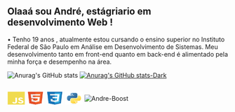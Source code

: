 ## Olaaá sou André, estágriario em desenvolvimento Web !

  •  Tenho 19 anos , atualmente estou cursando o ensino superior no Instituto Federal de São Paulo em Análise em Desenvolvimento de Sistemas. Meu desenvolvimento tanto em front-end quanto em back-end é alimentado pela minha força e desempenho na área.

![Anurag's GitHub stats](https://github-readme-stats.vercel.app/api?username=AndreVsc&show_icons=true&theme=transparent&count_private=true&hide=contribs&hide_title=true&card_width=900px)
[![Anurag's GitHub stats-Dark](https://github-readme-stats.vercel.app/api?username=AndreVsc&show_icons=true&theme=dark#gh-dark-mode-only)](https://github.com/anuraghazra/github-readme-stats#gh-dark-mode-only)

##

<div>
    <img align="center" alt="Rafa-Js" height="30" width="40" src="https://raw.githubusercontent.com/devicons/devicon/master/icons/javascript/javascript-plain.svg">
    <img align="center" alt="Andre-HTML" height="30" width="40" src="https://raw.githubusercontent.com/devicons/devicon/master/icons/html5/html5-original.svg">
    <img align="center" alt="Andre-CSS" height="30" width="40" src="https://raw.githubusercontent.com/devicons/devicon/master/icons/css3/css3-original.svg">
    <img align="center" alt="Andre-Python" height="30" width="40" src="https://raw.githubusercontent.com/devicons/devicon/master/icons/python/python-original.svg">
    <img align="center" alt="Andre-Boost" height="29" whidth="35" src="https://upload.wikimedia.org/wikipedia/commons/thumb/b/b2/Bootstrap_logo.svg/800px-Bootstrap_logo.svg.png">
</div>

